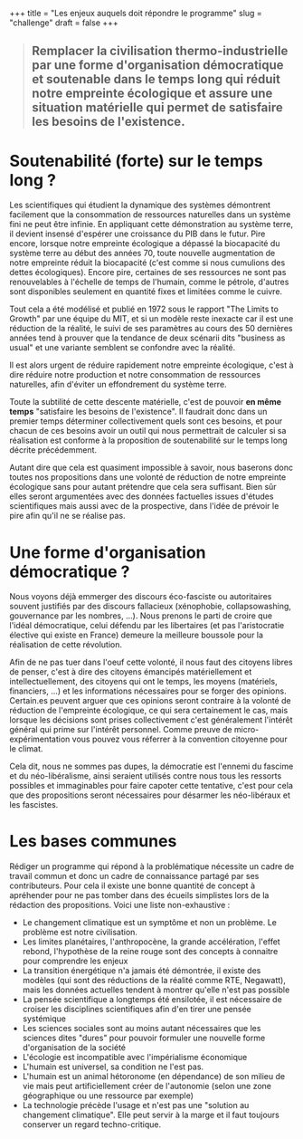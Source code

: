 +++
title = "Les enjeux auquels doit répondre le programme"
slug = "challenge"
draft = false
+++

> ## Remplacer la civilisation thermo-industrielle par une forme d'organisation démocratique et soutenable dans le temps long qui réduit notre empreinte écologique et assure une situation matérielle qui permet de satisfaire les besoins de l'existence.

# Soutenabilité (forte) sur le temps long ?

Les scientifiques qui étudient la dynamique des systèmes démontrent facilement que la consommation de ressources naturelles dans un système fini ne peut être infinie. En appliquant cette démonstration au système terre, il devient insensé d'espérer une croissance du PIB dans le futur. Pire encore, lorsque notre empreinte écologique a dépassé la biocapacité du système terre au début des années 70, toute nouvelle augmentation de notre empreinte réduit la biocapacité (c'est comme si nous cumulions des dettes écologiques). Encore pire, certaines de ses ressources ne sont pas renouvelables à l'échelle de temps de l'humain, comme le pétrole, d'autres sont disponibles seulement en quantité fixes et limitées comme le cuivre.

Tout cela a été modélisé et publié en 1972 sous le rapport "The Limits to Growth" par une équipe du MIT, et si un modèle reste inexacte car il est une réduction de la réalité, le suivi de ses paramètres au cours des 50 dernières années tend à prouver que la tendance de deux scénarii dits "business as usual" et une variante semblent se confondre avec la réalité.

Il est alors urgent de réduire rapidement notre empreinte écologique, c'est à dire réduire notre production et notre consommation de ressources naturelles, afin d'éviter un effondrement du système terre.

Toute la subtilité de cette descente matérielle, c'est de pouvoir **en même temps** "satisfaire les besoins de l'existence". Il faudrait donc dans un premier temps déterminer collectivement quels sont ces besoins, et pour chacun de ces besoins avoir un outil qui nous permettrait de calculer si sa réalisation est conforme à la proposition de soutenabilité sur le temps long décrite précédemment. 

Autant dire que cela est quasiment impossible à savoir, nous baserons donc toutes nos propositions dans une volonté de réduction de notre empreinte écologique sans pour autant prétendre que cela sera suffisant. Bien sûr elles seront argumentées avec des données factuelles issues d'études scientifiques mais aussi avec de la prospective, dans l'idée de prévoir le pire afin qu'il ne se réalise pas.

# Une forme d'organisation démocratique ?

Nous voyons déjà emmerger des discours éco-fasciste ou autoritaires souvent justifiés par des discours fallacieux (xénophobie, collapsowashing, gouvernance par les nombres, ...). Nous prenons le parti de croire que l'idéal démocratique, celui défendu par les libertaires (et pas l'aristocratie élective qui existe en France) demeure la meilleure boussole pour la réalisation de cette révolution.

Afin de ne pas tuer dans l'oeuf cette volonté, il nous faut des citoyens libres de penser, c'est à dire des citoyens émancipés matériellement et intellectuellement, des citoyens qui ont le temps, les moyens (matériels, financiers, ...) et les informations nécessaires pour se forger des opinions. Certain.es peuvent arguer que ces opinions seront contraire à la volonté de réduction de l'empreinte écologique, ce qui sera certainement le cas, mais lorsque les décisions sont prises collectivement c'est généralement l'intérêt général qui prime sur l'intérêt personnel. Comme preuve de micro-expérimentation vous pouvez vous réferrer à la convention citoyenne pour le climat.

Cela dit, nous ne sommes pas dupes, la démocratie est l'ennemi du fascime et du néo-libéralisme, ainsi seraient utilisés contre nous tous les ressorts possibles et immaginables pour faire capoter cette tentative, c'est pour cela que des propositions seront nécessaires pour désarmer les néo-libéraux et les fascistes.

# Les bases communes

Rédiger un programme qui répond à la problématique nécessite un cadre de travail commun et donc un cadre de connaissance partagé par ses contributeurs.
Pour cela il existe une bonne quantité de concept à apréhender pour ne pas tomber dans des écueils simplistes lors de la rédaction des propositions.
Voici une liste non-exhaustive :

* Le changement climatique est un symptôme et non un problème. Le problème est notre civilisation.
* Les limites planétaires, l'anthropocène, la grande accélération, l'effet rebond, l'hypothèse de la reine rouge sont des concepts à connaitre pour comprendre les enjeux
* La transition énergétique n'a jamais été démontrée, il existe des modèles (qui sont des réductions de la réalité comme RTE, Negawatt), mais les données actuelles tendent à montrer qu'elle n'est pas possible
* La pensée scientifique a longtemps été ensilotée, il est nécessaire de croiser les disciplines scientifiques afin d'en tirer une pensée systémique
* Les sciences sociales sont au moins autant nécessaires que les sciences dites "dures" pour pouvoir formuler une nouvelle forme d'organisation de la société
* L'écologie est incompatible avec l'impérialisme économique
* L'humain est universel, sa condition ne l'est pas. 
* L'humain est un animal hétoronome (en dépendance) de son milieu de vie mais peut artificiellement créer de l'autonomie (selon une zone géographique ou une ressource par exemple)
* La technologie précède l'usage et n'est pas une "solution au changement climatique". Elle peut servir à la marge et il faut toujours conserver un regard techno-critique.